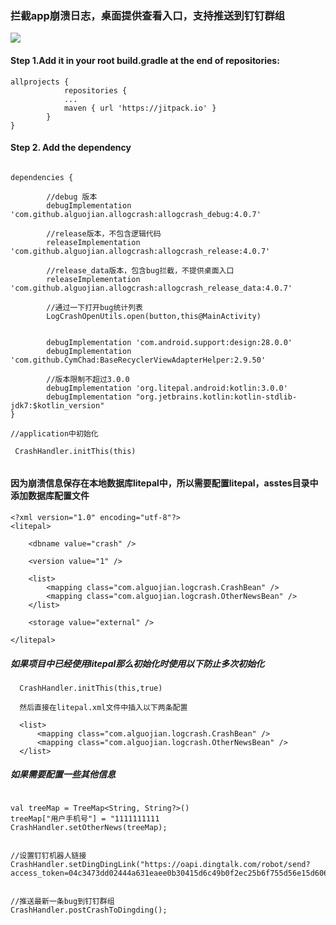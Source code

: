 ###  拦截app崩溃日志，桌面提供查看入口，支持推送到钉钉群组

[![](https://jitpack.io/v/alguojian/allogcrash.svg)](https://jitpack.io/#alguojian/allogcrash)


#### Step 1.Add it in your root build.gradle at the end of repositories:
```
allprojects {
            repositories {
            ...
            maven { url 'https://jitpack.io' }
        }
}
```

####  Step 2. Add the dependency
```

dependencies {

        //debug 版本
        debugImplementation 'com.github.alguojian.allogcrash:allogcrash_debug:4.0.7'

        //release版本，不包含逻辑代码
        releaseImplementation 'com.github.alguojian.allogcrash:allogcrash_release:4.0.7'

        //release_data版本，包含bug拦截，不提供桌面入口
        releaseImplementation 'com.github.alguojian.allogcrash:allogcrash_release_data:4.0.7'

        //通过一下打开bug统计列表
        LogCrashOpenUtils.open(button,this@MainActivity)


        debugImplementation 'com.android.support:design:28.0.0'
        debugImplementation 'com.github.CymChad:BaseRecyclerViewAdapterHelper:2.9.50'
        
        //版本限制不超过3.0.0
        debugImplementation 'org.litepal.android:kotlin:3.0.0'
        debugImplementation "org.jetbrains.kotlin:kotlin-stdlib-jdk7:$kotlin_version"
}
```

```
//application中初始化

 CrashHandler.initThis(this)
 
 ```

#### 因为崩溃信息保存在本地数据库litepal中，所以需要配置litepal，asstes目录中添加数据库配置文件
```
<?xml version="1.0" encoding="utf-8"?>
<litepal>

    <dbname value="crash" />

    <version value="1" />
    
    <list>
        <mapping class="com.alguojian.logcrash.CrashBean" />
        <mapping class="com.alguojian.logcrash.OtherNewsBean" />
    </list>

    <storage value="external" />

</litepal>
```

##### 如果项目中已经使用litepal那么初始化时使用以下防止多次初始化

```
  CrashHandler.initThis(this,true)
  
  然后直接在litepal.xml文件中插入以下两条配置
  
  <list>
      <mapping class="com.alguojian.logcrash.CrashBean" />
      <mapping class="com.alguojian.logcrash.OtherNewsBean" />
  </list>

```


##### 如果需要配置一些其他信息

```

val treeMap = TreeMap<String, String?>()
treeMap["用户手机号"] = "1111111111
CrashHandler.setOtherNews(treeMap);


//设置钉钉机器人链接
CrashHandler.setDingDingLink("https://oapi.dingtalk.com/robot/send?access_token=04c3473dd02444a631eaee0b30415d6c49b0f2ec25b6f755d56e15d606a322c0");


//推送最新一条bug到钉钉群组
CrashHandler.postCrashToDingding();

```